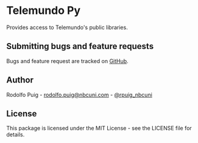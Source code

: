# Telemundo Py

Provides access to Telemundo's public libraries.

## Submitting bugs and feature requests

Bugs and feature request are tracked on [GitHub](https://github.com/telemundo/telemundo-py/issues).

## Author

Rodolfo Puig - <rodolfo.puig@nbcuni.com> - [@rpuig_nbcuni](https://twitter.com/rpuig_nbcuni)

## License

This package is licensed under the MIT License - see the LICENSE file for details.
